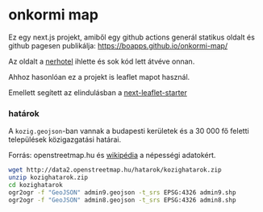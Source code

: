 # onkormi map

Ez egy next.js projekt, amiből egy github actions generál statikus oldalt és github pagesen publikálja: https://boapps.github.io/onkormi-map/

Az oldalt a [nerhotel](https://github.com/Code-for-Hungary/nerhotel) ihlette és sok kód lett átvéve onnan.

Ahhoz hasonlóan ez a projekt is leaflet mapot használ.

Emellett segített az elindulásban a [next-leaflet-starter](https://next-leaflet-starter.netlify.app/) 

### határok

A `kozig.geojson`-ban vannak a budapesti kerületek és a 30 000 fő feletti települések közigazgatási határai.

Forrás: openstreetmap.hu és [wikipédia](https://hu.wikipedia.org/wiki/Magyarorsz%C3%A1g_legnagyobb_telep%C3%BCl%C3%A9sei_lak%C3%B3n%C3%A9pess%C3%A9g_szerint) a népességi adatokért.

```bash
wget http://data2.openstreetmap.hu/hatarok/kozighatarok.zip
unzip kozighatarok.zip
cd kozighatarok
ogr2ogr -f "GeoJSON" admin9.geojson -t_srs EPSG:4326 admin9.shp
ogr2ogr -f "GeoJSON" admin8.geojson -t_srs EPSG:4326 admin8.shp
```
